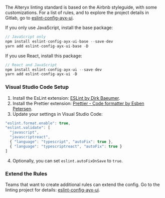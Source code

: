 
The Alteryx linting standard is based on the Airbnb styleguide, with some customizations. For a list of rules, and to explore the project details in Gitlab, go to [eslint-config-ayx-ui](https://git.alteryx.com/ayx-ui/eslint-config-ayx-ui).

If you only use JavaScript, install the base package:

```js static
// JavaScript only
npm install eslint-config-ayx-ui-base --save-dev
yarn add eslint-config-ayx-ui-base -D
```

If you use React, install this package:

```js static
// React and JavaScript
npm install eslint-config-ayx-ui --save-dev
yarn add eslint-config-ayx-ui -D
```

### Visual Studio Code Setup
1. Install the EsLint extension: [ESLint by Dirk Baeumer](https://marketplace.visualstudio.com/items?itemName=dbaeumer.vscode-eslint).
2. Install the Prettier extension: [Prettier - Code formatter by Esben Petersen](https://marketplace.visualstudio.com/items?itemName=esbenp.prettier-vscode).
3. Update your settings in Visual Studio Code:

```js static
"eslint.format.enable": true,
"eslint.validate": [
  "javascript",
  "javascriptreact",
  { "language": "typescript", "autoFix": true },
  { "language": "typescriptreact", "autoFix": true }
]
```

4. Optionally, you can set `eslint.autoFixOnSave` to `true`.

### Extend the Rules
Teams that want to create additional rules can extend the config. Go to the linting project for details: [eslint-config-ayx-ui](https://git.alteryx.com/ayx-ui/eslint-config-ayx-ui).

